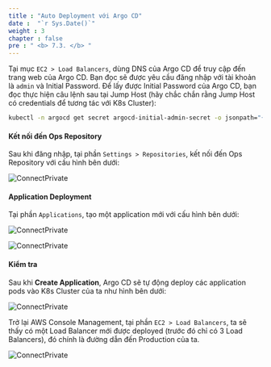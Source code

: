 ```yaml
---
title : "Auto Deployment với Argo CD"
date :  "`r Sys.Date()`" 
weight : 3 
chapter : false
pre : " <b> 7.3. </b> "
---
```


Tại mục `EC2 > Load Balancers`, dùng DNS của Argo CD để truy cập đến trang web của Argo CD. Bạn đọc sẽ được yêu cầu đăng nhập với tài khoản là `admin` và Initial Password. Để lấy được Initial Password của Argo CD, bạn đọc thực hiện câu lệnh sau tại Jump Host (hãy chắc chắn rằng Jump Host có credentials để tương tác với K8s Cluster):

```sh
kubectl -n argocd get secret argocd-initial-admin-secret -o jsonpath="{.data.password}" | base64 -d
```

#### Kết nối đến Ops Repository

Sau khi đăng nhập, tại phần `Settings > Repositories`, kết nối đến Ops Repository với cấu hình bên dưới:

![ConnectPrivate](/images/7-argocd-autodeploy/7.3-argocd/ArgoCD_Deploy0.png)

#### Application Deployment

Tại phần `Applications`, tạo một application mới với cấu hình bên dưới:

![ConnectPrivate](/images/7-argocd-autodeploy/7.3-argocd/ArgoCD_Deploy1.png)

![ConnectPrivate](/images/7-argocd-autodeploy/7.3-argocd/ArgoCD_Deploy2.png)

#### Kiểm tra

Sau khi **Create Application**, Argo CD sẽ tự động deploy các application pods vào K8s Cluster của ta như hình bên dưới:

![ConnectPrivate](/images/7-argocd-autodeploy/7.3-argocd/ArgoCD_Deploy3.png)

Trở lại AWS Console Management, tại phần `EC2 > Load Balancers`, ta sẽ thấy có một Load Balancer mới được deployed (trước đó chỉ có 3 Load Balancers), đó chính là đường dẫn đến Production của ta.

![ConnectPrivate](/images/7-argocd-autodeploy/7.3-argocd/ArgoCD_Deploy4.png)
